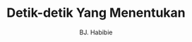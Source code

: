 ---
title: Detik-detik Yang Menentukan
author: BJ. Habibie
image: detik-detik-yang-menentukan.jpg
---